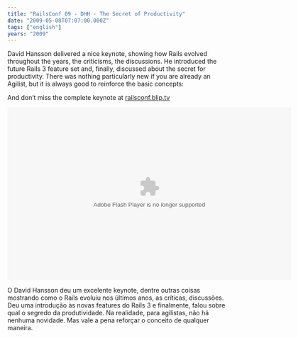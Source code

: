 ```yaml
---
title: "RailsConf 09 - DHH - The Secret of Productivity"
date: "2009-05-08T07:07:00.000Z"
tags: ["english"]
years: "2009"
---
```


<p></p>
<p></p>
<p>David Hansson delivered a nice keynote, showing how Rails evolved throughout the years, the criticisms, the discussions. He introduced the future Rails 3 feature set and, finally, discussed about the secret for productivity. There was nothing particularly new if you are already an Agilist, but it is always good to reinforce the basic concepts:</p>
<div id="playerdvALRItCQxWa"></div>
<script type="text/javascript">
  jwplayer('playerdvALRItCQxWa').setup({
    file: 'https://s3.amazonaws.com/videos-akitaonrails/Akitaonrails-DHHKeynoteRailsConf2009321.flv',
    title: 'David Hansson - The Secret of Productivity',
    width: '100%',
    aspectratio: '4:3',
    fallback: 'false'
  });
</script>
<p>And don’t miss the complete keynote at <a href="https://railsconf.blip.tv/#2091808">railsconf.blip.tv</a></p>
<p><embed src="https://blip.tv/play/Af_XBIa8BA" type="application/x-shockwave-flash" width="640" height="390" allowscriptaccess="always" allowfullscreen="true"></p>
<p>O David Hansson deu um excelente keynote, dentre outras coisas mostrando como o Rails evoluiu nos últimos anos, as críticas, discussões. Deu uma introdução às novas features do Rails 3 e finalmente, falou sobre qual o segredo da produtividade. Na realidade, para agilistas, não há nenhuma novidade. Mas vale a pena reforçar o conceito de qualquer maneira.</p>
<p></p>